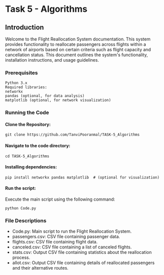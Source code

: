 # Task 5 - Algorithms

## Introduction

Welcome to the Flight Reallocation System documentation. This system provides functionality to reallocate passengers across flights within a network of airports based on certain criteria such as flight capacity and cancellation status. This document outlines the system's functionality, installation instructions, and usage guidelines.

### Prerequisites

```
Python 3.x
Required libraries:
networkx
pandas (optional, for data analysis)
matplotlib (optional, for network visualization)
```

### Running the Code

#### Clone the Repository:

```
git clone https://github.com/TanviPooranmal/TASK-5_Algorithms
```

#### Navigate to the code directory:

```
cd TASK-5_Algorithms
```
#### Installing dependencies:

```
pip install networkx pandas matplotlib  # (optional for visualization)
```

#### Run the script:

Execute the main script using the following command:

```
python Code.py
```

### File Descriptions
- Code.py: Main script to run the Flight Reallocation System.
- passengers.csv: CSV file containing passenger data.
- flights.csv: CSV file containing flight data.
- canceled.csv: CSV file containing a list of canceled flights.
- stats.csv: Output CSV file containing statistics about the reallocation process.
- allot.csv: Output CSV file containing details of reallocated passengers and their alternative routes.
